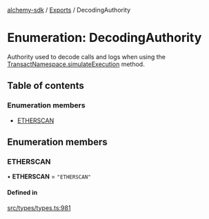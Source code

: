 [alchemy-sdk](../README.md) / [Exports](../modules.md) / DecodingAuthority

# Enumeration: DecodingAuthority

Authority used to decode calls and logs when using the
[TransactNamespace.simulateExecution](../classes/TransactNamespace.md#simulateexecution) method.

## Table of contents

### Enumeration members

- [ETHERSCAN](DecodingAuthority.md#etherscan)

## Enumeration members

### ETHERSCAN

• **ETHERSCAN** = `"ETHERSCAN"`

#### Defined in

[src/types/types.ts:981](https://github.com/alchemyplatform/alchemy-sdk-js/blob/873c9882/src/types/types.ts#L981)

